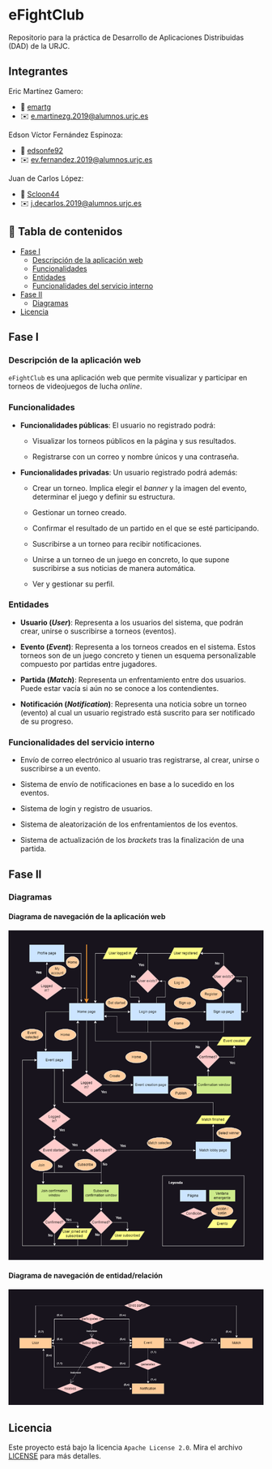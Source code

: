 # eFightClub 
Repositorio para la práctica de Desarrollo de Aplicaciones Distribuidas (DAD) de la URJC. 
 
## Integrantes                                                                                

Eric Martínez Gamero:   
- :adult: [emartg](https://github.com/emartg)   
- :envelope: e.martinezg.2019@alumnos.urjc.es

Edson Víctor Fernández Espinoza:

- :adult: [edsonfe92](https://github.com/edsonfe92)   
- :envelope: ev.fernandez.2019@alumnos.urjc.es

Juan de Carlos López:   
- :adult: [Scloon44](https://github.com/Scloon44)   
- :envelope: j.decarlos.2019@alumnos.urjc.es 
 
 
## :open_book: Tabla de contenidos
 
- [Fase I](#fase-I)
    - [Descripción de la aplicación web](#descripción-de-la-aplicación-web) 
    - [Funcionalidades](#funcionalidades) 
    - [Entidades](#entidades) 
    - [Funcionalidades del servicio interno](#funcionalidades-del-servicio-interno)
- [Fase II](#fase-2)
	- [Diagramas](#diagramas)
- [Licencia](#licencia) 
 
## Fase I 
 
### Descripción de la aplicación web 
`eFightClub` es una aplicación web que permite visualizar y participar en torneos de videojuegos de lucha *online*. 
 
### Funcionalidades 

- **Funcionalidades públicas**: El usuario no registrado podrá:
     
     - Visualizar los torneos públicos en la página y sus resultados.
     
     - Registrarse con un correo y nombre únicos y una contraseña.
 
- **Funcionalidades privadas**: Un usuario registrado podrá además: 

     - Crear un torneo. Implica elegir el *banner* y la imagen del evento, determinar el juego y definir su estructura.
     
     - Gestionar un torneo creado.
     
     - Confirmar el resultado de un partido en el que se esté participando.
     
     - Suscribirse a un torneo para recibir notificaciones.
     
     - Unirse a un torneo de un juego en concreto, lo que supone suscribirse a sus noticias de manera automática.

     - Ver y gestionar su perfil.

### Entidades 
 
- **Usuario (*User*)**: Representa a los usuarios del sistema, que podrán crear, unirse o suscribirse a torneos (eventos). 
 
- **Evento (*Event*)**: Representa a los torneos creados en el sistema. Estos torneos son de un juego concreto y tienen un esquema personalizable compuesto por partidas entre jugadores.
 
- **Partida (*Match*)**: Representa un enfrentamiento entre dos usuarios. Puede estar vacía si aún no se conoce a los contendientes.
 
- **Notificación (*Notification*)**: Representa una noticia sobre un torneo (evento) al cual un usuario registrado está suscrito para ser notificado de su progreso.

### Funcionalidades del servicio interno

- Envío de correo electrónico al usuario tras registrarse, al crear, unirse o suscribirse a un evento.

- Sistema de envío de notificaciones en base a lo sucedido en los eventos.

- Sistema de login y registro de usuarios.
 
- Sistema de aleatorización de los enfrentamientos de los eventos.

- Sistema de actualización de los *brackets* tras la finalización de una partida.

## Fase II

### Diagramas
#### Diagrama de navegación de la aplicación web
![NAV](/diagrams/diagram_nav_dad.png)

#### Diagrama de navegación de entidad/relación
![NAV](/diagrams/diagram_er_dad.png)

## Licencia
Este proyecto está bajo la licencia `Apache License 2.0`. Mira el archivo [LICENSE](LICENSE) para más detalles.
